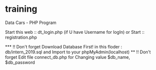 # training
Data Cars - PHP Program

Start this web :: dt_login.php  (if U have Username for logIn)
    or   Start :: registration.php

*** !! Don't forget Download Database First!  in this floder : db/intern_2019.sql  and Import to your phpMyAdmin(localhost)
 ** !! Don't forget Edit file connect_db.php for Changing value $db_name, $db_password 
     
